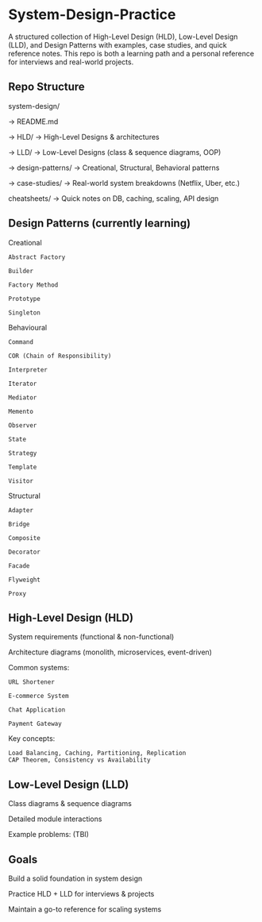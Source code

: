 # System-Design-Practice

A structured collection of High-Level Design (HLD), Low-Level Design (LLD), and Design Patterns with examples, case studies, and quick reference notes. This repo is both a learning path and a personal reference for interviews and real-world projects.

## Repo Structure
system-design/

-> README.md

-> HLD/              → High-Level Designs & architectures

-> LLD/              → Low-Level Designs (class & sequence diagrams, OOP)

-> design-patterns/  → Creational, Structural, Behavioral patterns

-> case-studies/     → Real-world system breakdowns (Netflix, Uber, etc.)

cheatsheets/      → Quick notes on DB, caching, scaling, API design

## Design Patterns (currently learning)
Creational

    Abstract Factory

    Builder

    Factory Method

    Prototype

    Singleton


Behavioural

    Command

    COR (Chain of Responsibility)

    Interpreter

    Iterator

    Mediator

    Memento

    Observer

    State

    Strategy

    Template

    Visitor


Structural

    Adapter

    Bridge

    Composite

    Decorator

    Facade

    Flyweight

    Proxy


## High-Level Design (HLD)

System requirements (functional & non-functional)

Architecture diagrams (monolith, microservices, event-driven)

Common systems:

    URL Shortener

    E-commerce System

    Chat Application

    Payment Gateway

Key concepts:

    Load Balancing, Caching, Partitioning, Replication
    CAP Theorem, Consistency vs Availability

## Low-Level Design (LLD)

Class diagrams & sequence diagrams

Detailed module interactions

Example problems: (TBI)

## Goals

Build a solid foundation in system design

Practice HLD + LLD for interviews & projects

Maintain a go-to reference for scaling systems
